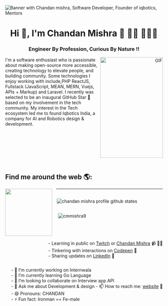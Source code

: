 
![Banner with Chandan mishra, Software Developer, Founder of iqbotics, Mentors](https://raw.githubusercontent.com/cmmishra9/cmmishra9/master/profile-header.png)
<h1 align="center">Hi 👋, I'm Chandan Mishra 👋 👋🏾 👩🏾‍💻</h1>
<h3 align="center">Engineer By Profession, Curious By Nature !!</h3> 

<div style="display:flex;">
 <div  style="float:left">
 I'm a software enthusiast who is passionate about making open-source more accessible, creating technology to elevate people, and building community. Some technologies I enjoy working with include,PHP ReactJS, Fullstack (JavaScript, MEAN, MERN, Vuejs, APIs + Markup) and Laravel. I recently was selected to be an inaugural GitHub Star 🌟 based on my involvement in the tech community. My interest in the Tech ecosystem led me to found Iqbotics India, a company for AI and Robotics design & development.
 </div>
 <div align="right" style="float:right;">
 <img alt="GIF" src="https://raw.githubusercontent.com/cmmishra9/cmmishra9/master/Privacy-Policy-Designing-Fever.gif?raw=true" width="200" height="320" />
 </div>
</div>
<br>

## Find me around the web 🌎: 
<a href="https://github.com/cmmishra9" style="margin-right:10px;float: left;">
 <img align="left" width="150" height="150" src="https://raw.githubusercontent.com/cmmishra9/cmmishra9/master/myAvatar.png">
</a>
<p style="float: right;">
- Learning in public on <a href="https://www.twitch.tv/blacktechdiva">Twitch</a> or <a href="https://www.iqbotics.com/">Chandan Mishra</a> 📹 ✍🏾 <br/>
- Tinkering with interactions on <a href="https://codepen.io/cmmishra9"> Codepen</a> 🏓<br/>
- Sharing updates on <a href="https://www.linkedin.com/in/chandan-mishra-20079ba3">LinkedIn</a> 💼
</p>
<p style="float: right;">
    - 🔭 I’m currently working on Internwala <br/>
    - 🌱 I’m currently learning Go Language <br/>
    - 👯 I’m looking to collaborate on Interview app API <br/>
    - 💬 Ask me about Development & design
    - 📫 How to reach me: <a href="https://www.iqbotics.com">website</a> 💼 <br/>
    - 😄 Pronouns: CHANDAN <br/>
    - ⚡ Fun fact: Ironman == Fe-male <br/>
</p>
<hr/>
<div style="display:flex;flex-direction:column;padding:2px;">
  <p align="left"><img align="left" src="https://github-readme-stats.vercel.app/api/top-langs?username=cmmishra9&show_icons=true&locale=en&layout=compact" alt="chandan mishra profile github states" /></p>
<p align="left">&nbsp;<img align="center" src="https://github-readme-stats.vercel.app/api?username=cmmishra9&show_icons=true&locale=en" alt="cmmishra9" /></p>
</div>
